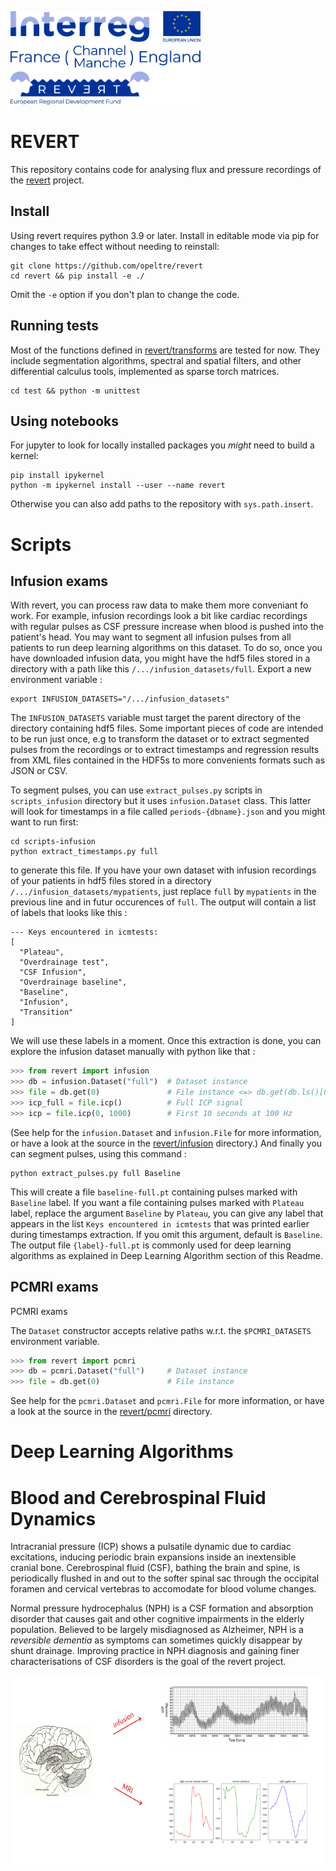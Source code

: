 [revert]: http://revertproject.org 

<img alt="Reversible dementia" height="150px"
    src="img/revert-logo.png"> 

# REVERT

This repository contains code for analysing flux and pressure recordings of
the [revert][revert] project.

## Install

Using revert requires python 3.9 or later.
Install in editable mode via pip for changes to take effect without needing to reinstall:
```
git clone https://github.com/opeltre/revert
cd revert && pip install -e ./
```
Omit the `-e` option if you don't plan to change the code. 

## Running tests

Most of the functions defined in [revert/transforms](revert/transforms) are tested for now. 
They include segmentation algorithms, spectral and spatial filters, and other differential calculus tools, implemented as sparse torch matrices. 

```
cd test && python -m unittest
```

## Using notebooks

For jupyter to look for locally installed packages you _might_ need to 
build a kernel:

```
pip install ipykernel
python -m ipykernel install --user --name revert
```
Otherwise you can also add paths to the repository with `sys.path.insert`. 

# Scripts 

## Infusion exams

With revert, you can process raw data to make them more conveniant fo work. For example, infusion recordings look a bit like cardiac recordings with regular pulses as CSF pressure increase when blood is pushed into the patient's head. You may want to segment all infusion pulses from all patients to run deep learning algorithms on this dataset. To do so, once you have downloaded infusion data, you might have the hdf5 files stored in a directory with a path like this `/.../infusion_datasets/full`. Export a new environment variable :
```
export INFUSION_DATASETS="/.../infusion_datasets"
```
The `INFUSION_DATASETS` variable must target the parent directory of the directory containing hdf5 files.
Some important pieces of code are intended to be run just once, e.g to transform the dataset or to extract segmented pulses from the recordings or to extract timestamps and regression results from XML files contained in the HDF5s to more convenients formats such as JSON or CSV. 

To segment pulses, you can use `extract_pulses.py` scripts in `scripts_infusion` directory but it uses `infusion.Dataset` class. This latter will look for timestamps in a file called `periods-{dbname}.json` and you might want to run first:
```
cd scripts-infusion
python extract_timestamps.py full
```
to generate this file. If you have your own dataset with infusion recordings of your patients in hdf5 files stored in a directory `/.../infusion_datasets/mypatients`, just replace `full` by `mypatients` in the previous line and in futur occurences of `full`. The output will contain a list of labels that looks like this :
```
--- Keys encountered in icmtests:
[
  "Plateau",
  "Overdrainage test",
  "CSF Infusion",
  "Overdrainage baseline",
  "Baseline",
  "Infusion",
  "Transition"
]
```
We will use these labels in a moment. Once this extraction is done, you can explore the infusion dataset manually with python like that :
```py 
>>> from revert import infusion
>>> db = infusion.Dataset("full")  # Dataset instance
>>> file = db.get(0)               # File instance <=> db.get(db.ls()[0])
>>> icp_full = file.icp()          # Full ICP signal
>>> icp = file.icp(0, 1000)        # First 10 seconds at 100 Hz
```
(See help for the `infusion.Dataset` and `infusion.File` for more information, or have a look at the source in the [revert/infusion](revert/infusion) directory.)
And finally you can segment pulses, using this command :
```
python extract_pulses.py full Baseline
```
This will create a file `baseline-full.pt` containing pulses marked with `Baseline` label. If you want a file containing pulses marked with `Plateau` label, replace the argument `Baseline` by `Plateau`, you can give any label that appears in the list `Keys encountered in icmtests` that was printed earlier during timestamps extraction. If you omit this argument, default is `Baseline`. The output file `{label}-full.pt` is commonly used for deep learning algorithms as explained in Deep Learning Algorithm section of this Readme.

## PCMRI exams

PCMRI exams

The `Dataset` constructor accepts relative paths w.r.t. the `$PCMRI_DATASETS` environment variable. 

```py
>>> from revert import pcmri
>>> db = pcmri.Dataset("full")     # Dataset instance
>>> file = db.get(0)               # File instance
```
See help for the `pcmri.Dataset` and `pcmri.File` for more information, or have a look at the source in the [revert/pcmri](revert/pcmri) directory.

# Deep Learning Algorithms

# Blood and Cerebrospinal Fluid Dynamics

Intracranial pressure (ICP) shows a pulsatile dynamic due
to cardiac excitations, inducing periodic brain expansions 
inside an inextensible cranial bone. Cerebrospinal fluid (CSF), 
bathing the brain and spine, is periodically flushed in and out
to the softer spinal sac through the occipital 
foramen and cervical vertebras 
to accomodate for blood volume changes. 

Normal pressure hydrocephalus (NPH) is a CSF formation and absorption 
disorder that causes gait and other cognitive impairments in the 
elderly population. Believed to be largely misdiagnosed as Alzheimer, 
NPH is a _reversible dementia_ as symptoms can sometimes
quickly disappear by shunt drainage. Improving practice in NPH diagnosis 
and gaining finer characterisations of CSF disorders is the goal of the 
revert project. 

<img alt="brain PCMRI and infusion exams" height="300px"
    src="img/infusionPCMRI.png"> 

